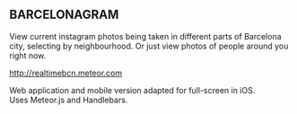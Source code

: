 ## BARCELONAGRAM
View current instagram photos being taken in different parts of Barcelona city, selecting
by neighbourhood. Or just view photos of people around you right now.

http://realtimebcn.meteor.com  

Web application and mobile version adapted for full-screen in iOS.  
Uses Meteor.js and Handlebars.